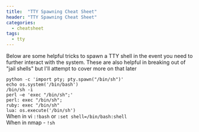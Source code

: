 ```yaml
---
title:  "TTY Spawning Cheat Sheet"
header: "TTY Spawning Cheat Sheet"
categories: 
  - cheatsheet
tags:
  - tty
---
```


Below are some helpful tricks to spawn a TTY shell in the event you need to further interact with the system. These are also helpful in breaking out of "jail shells" but I'll attempt to cover more on that later

`python -c 'import pty; pty.spawn("/bin/sh")'`  
`echo os.system('/bin/bash')`  
`/bin/sh -i`  
`perl —e 'exec "/bin/sh";'`  
`perl: exec "/bin/sh";`  
`ruby: exec "/bin/sh"`  
`lua: os.execute('/bin/sh')`  
When in vi `:!bash` or `:set shell=/bin/bash:shell`  
When in nmap - `!sh`  
